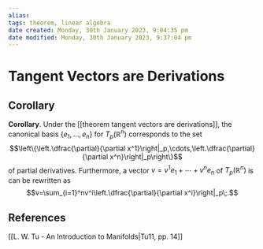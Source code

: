 ```yaml
---
alias: 
tags: theorem, linear algebra
date created: Monday, 30th January 2023, 9:04:35 pm
date modified: Monday, 30th January 2023, 9:37:04 pm
---
```

# Tangent Vectors are Derivations

## Corollary

**Corollary**. Under the [[theorem tangent vectors are derivations]], the canonical basis $\{e_1,\ldots,e_n\}$ for $T_p(\mathbb{R}^n)$ corresponds to the set 
$$\left\{\left.\dfrac{\partial}{\partial x^1}\right|_p,\cdots,\left.\dfrac{\partial}{\partial x^n}\right|_p\right\}$$
of partial derivatives. Furthermore, a vector $v=v^1e_1+\cdots+v^ne_n$ of $T_p(\mathbb{R}^n)$ is can be rewritten as
$$v=\sum_{i=1}^nv^i\left.\dfrac{\partial}{\partial x^i}\right|_p\;.$$

## References

[[L. W. Tu - An Introduction to Manifolds|Tu11, pp. 14]]